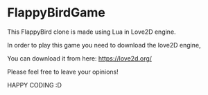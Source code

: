 # FlappyBirdGame
This FlappyBird clone is made using Lua in Love2D engine.

In order to play this game you need to download the love2D engine,

You can download it from here: https://love2d.org/

Please feel free to leave your opinions!

HAPPY CODING :D
